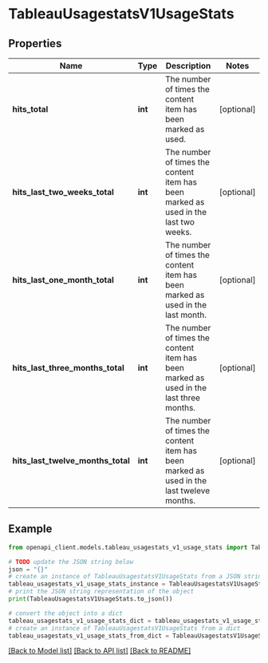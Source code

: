 # TableauUsagestatsV1UsageStats


## Properties

Name | Type | Description | Notes
------------ | ------------- | ------------- | -------------
**hits_total** | **int** | The number of times the content item has been marked as used. | [optional] 
**hits_last_two_weeks_total** | **int** | The number of times the content item has been marked as used in the last two weeks. | [optional] 
**hits_last_one_month_total** | **int** | The number of times the content item has been marked as used in the last month. | [optional] 
**hits_last_three_months_total** | **int** | The number of times the content item has been marked as used in the last three months. | [optional] 
**hits_last_twelve_months_total** | **int** | The number of times the content item has been marked as used in the last tweleve months. | [optional] 

## Example

```python
from openapi_client.models.tableau_usagestats_v1_usage_stats import TableauUsagestatsV1UsageStats

# TODO update the JSON string below
json = "{}"
# create an instance of TableauUsagestatsV1UsageStats from a JSON string
tableau_usagestats_v1_usage_stats_instance = TableauUsagestatsV1UsageStats.from_json(json)
# print the JSON string representation of the object
print(TableauUsagestatsV1UsageStats.to_json())

# convert the object into a dict
tableau_usagestats_v1_usage_stats_dict = tableau_usagestats_v1_usage_stats_instance.to_dict()
# create an instance of TableauUsagestatsV1UsageStats from a dict
tableau_usagestats_v1_usage_stats_from_dict = TableauUsagestatsV1UsageStats.from_dict(tableau_usagestats_v1_usage_stats_dict)
```
[[Back to Model list]](../README.md#documentation-for-models) [[Back to API list]](../README.md#documentation-for-api-endpoints) [[Back to README]](../README.md)


